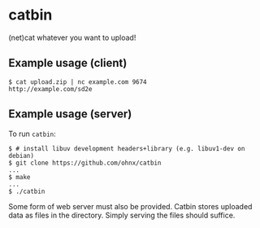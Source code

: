 # catbin

(net)cat whatever you want to upload!

## Example usage (client)

```
$ cat upload.zip | nc example.com 9674
http://example.com/sd2e
```

## Example usage (server)

To run `catbin`:
```
$ # install libuv development headers+library (e.g. libuv1-dev on debian)
$ git clone https://github.com/ohnx/catbin
...
$ make
...
$ ./catbin
```

Some form of web server must also be provided. Catbin stores uploaded data as files in the directory.
Simply serving the files should suffice.

